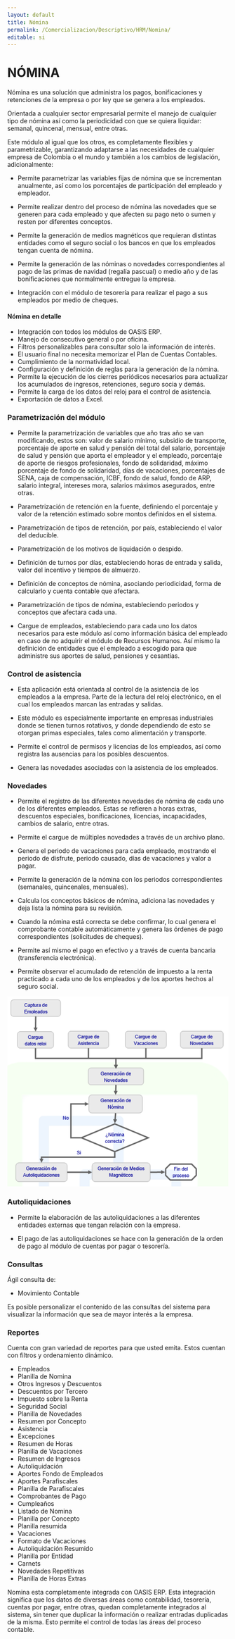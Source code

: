 ```yaml
---
layout: default
title: Nómina
permalink: /Comercializacion/Descriptivo/HRM/Nomina/
editable: si
---
```


# NÓMINA

Nómina es una solución que administra los pagos, bonificaciones y retenciones de la empresa o por ley que se genera a los empleados.  

Orientada a cualquier sector empresarial permite el manejo de cualquier tipo de nómina así como la periodicidad con que se quiera liquidar: semanal, quincenal, mensual, entre otras.  

Este módulo al igual que los otros, es completamente flexibles y parametrizable, garantizando adaptarse a las necesidades de cualquier empresa de Colombia o el mundo y también a los cambios de legislación, adicionalmente:  

* Permite parametrizar las variables fijas de nómina que se incrementan anualmente, así como los porcentajes de participación del empleado y empleador.  

* Permite realizar dentro del proceso de nómina las novedades que se generen para cada empleado y que afecten su pago neto o sumen y resten por diferentes conceptos.  

* Permite la generación de medios magnéticos que requieran distintas entidades como el seguro social o los bancos en que los empleados tengan cuenta de nómina.  

* Permite la generación de las nóminas o novedades correspondientes al pago de las primas de navidad (regalía pascual) o medio año y de las bonificaciones que normalmente entregue la empresa.  

* Integración con el módulo de tesorería para realizar el pago a sus empleados por medio de cheques.  

#### Nómina en detalle

* Integración con todos los módulos de OASIS ERP.  
* Manejo de consecutivo general o por oficina.  
* Filtros personalizables para consultar solo la información de interés.  
* El usuario final no necesita memorizar el Plan de Cuentas Contables.  
* Cumplimiento de la normatividad local.  
* Configuración y definición de reglas para la generación de la nómina.  
* Permite la ejecución de los cierres periódicos necesarios para actualizar los acumulados de ingresos, retenciones, seguro socia y demás.  
* Permite la carga de los datos del reloj para el control de asistencia.  
* Exportación de datos a Excel.  

### Parametrización del módulo

* Permite la parametrización de variables que año tras año se van modificando, estos son: valor de salario mínimo, subsidio de transporte, porcentaje de aporte en salud y pensión del total del salario, porcentaje de salud y pensión que aporta el empleador y el empleado, porcentaje de aporte de riesgos profesionales, fondo de solidaridad, máximo porcentaje de fondo de solidaridad, días de vacaciones, porcentajes de SENA, caja de compensación, ICBF, fondo de salud, fondo de ARP, salario integral, intereses mora, salarios máximos asegurados, entre otras.  

* Parametrización de retención en la fuente, definiendo el porcentaje y valor de la retención estimado sobre montos definidos en el sistema.  

* Parametrización de tipos de retención, por país, estableciendo el valor del deducible.  

* Parametrización de los motivos de liquidación o despido.  

* Definición de turnos por días, estableciendo horas de entrada y salida, valor del incentivo y tiempos de almuerzo.  

* Definición de conceptos de nómina, asociando periodicidad, forma de calcularlo y cuenta contable que afectara.  

* Parametrización de tipos de nómina, estableciendo periodos y conceptos que afectara cada una.  

* Cargue de empleados, estableciendo para cada uno los datos necesarios para este módulo así como información básica del empleado en caso de no adquirir el módulo de Recursos Humanos. Así mismo la definición de entidades que el empleado a escogido para que administre sus aportes de salud, pensiones y cesantías.  

### Control de asistencia

* Esta aplicación está orientada al control de la asistencia de los empleados a la empresa. Parte de la lectura del reloj electrónico, en el cual los empleados marcan las entradas y salidas.  

* Este módulo es especialmente importante en empresas industriales donde se tienen turnos rotativos, y donde dependiendo de esto se otorgan primas especiales, tales como alimentación y transporte.  

* Permite el control de permisos y licencias de los empleados, así como registra las ausencias para los posibles descuentos.  

* Genera las novedades asociadas con la asistencia de los empleados.  

### Novedades

* Permite el registro de las diferentes novedades de nómina de cada uno de los diferentes empleados. Estas se refieren a horas extras, descuentos especiales, bonificaciones, licencias, incapacidades, cambios de salario, entre otras.  

* Permite el cargue de múltiples novedades a través de un archivo plano.  

* Genera el periodo de vacaciones para cada empleado, mostrando el periodo de disfrute, periodo causado, días de vacaciones y valor a pagar.  

* Permite la generación de la nómina con los periodos correspondientes (semanales, quincenales, mensuales).  

* Calcula los conceptos básicos de nómina, adiciona las novedades y deja lista la nómina para su revisión.  

* Cuando la nómina está correcta se debe confirmar, lo cual genera el comprobante contable automáticamente y genera las órdenes de pago correspondientes (solicitudes de cheques).  

* Permite así mismo el pago en efectivo y a través de cuenta bancaria (transferencia electrónica).  

* Permite observar el acumulado de retención de impuesto a la renta practicado a cada uno de los empleados y de los aportes hechos al seguro social.  

![](nomina.png)

### Autoliquidaciones

* Permite la elaboración de las autoliquidaciones a las diferentes entidades externas que tengan relación con la empresa.  

* El pago de las autoliquidaciones se hace con la generación de la orden de pago al módulo de cuentas por pagar o tesorería.  

### Consultas

Ágil consulta de:  

* Movimiento Contable

Es posible personalizar el contenido de las consultas del sistema para visualizar la información que sea de mayor interés a la empresa.  

### Reportes

Cuenta con gran variedad de reportes para que usted emita. Estos cuentan con filtros y ordenamiento dinámico.  

* Empleados
* Planilla de Nomina
* Otros Ingresos y Descuentos
* Descuentos por Tercero
* Impuesto sobre la Renta
* Seguridad Social
* Planilla de Novedades
* Resumen por Concepto
* Asistencia
* Excepciones
* Resumen de Horas
* Planilla de Vacaciones
* Resumen de Ingresos
* Autoliquidación
* Aportes Fondo de Empleados
* Aportes Parafiscales
* Planilla de Parafiscales
* Comprobantes de Pago
* Cumpleaños
* Listado de Nomina
* Planilla por Concepto
* Planilla resumida
* Vacaciones
* Formato de Vacaciones
* Autoliquidación Resumido
* Planilla por Entidad
* Carnets
* Novedades Repetitivas
* Planilla de Horas Extras

Nomina esta completamente integrada con OASIS ERP. Esta integración significa que los datos de diversas áreas como contabilidad, tesorería, cuentas por pagar, entre otras, quedan completamente integrados al sistema, sin tener que duplicar la información o realizar entradas duplicadas de la misma.  Esto permite el control de todas las áreas del proceso contable.  


